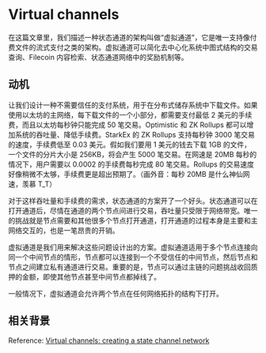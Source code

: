 # Virtual channels

在这篇文章里，我们描述一种状态通道的架构叫做“虚拟通道”，它是唯一支持像付费文件的流式支付之类的架构。虚拟通道可以简化去中心化系统中图式结构的交易查询、Filecoin 内容检索、状态通道网络中的奖励机制等。

## 动机

让我们设计一种不需要信任的支付系统，用于在分布式储存系统中下载文件。如果使用以太坊的主网络，每下载文件的一个小部分，都需要支付最低 2 美元的手续费，而且以太坊每秒钟只能完成 50 笔交易。Optimistic 和 ZK Rollups 都可以增加系统的吞吐量、降低手续费。StarkEx 的 ZK Rollups 支持每秒钟 3000 笔交易的速度，手续费低至 0.03 美元。假如我们要用 1 美元的钱去下载 1GB 的文件，一个文件的分片大小是 256KB，将会产生 5000 笔交易。在网速是 20MB 每秒的情况下，用户需要以 0.0002 的手续费每秒完成 80 笔交易。Rollups 的交易速度好像稍微不太够，手续费更是超出预期了。（画外音：每秒 20MB 是什么神仙网速，羡慕 T_T）

对于这样吞吐量和手续费的需求，状态通道的方案开了一个好头。状态通道可以在打开通道后，尽情在通道的两个节点间进行交易，吞吐量只受限于网络带宽。唯一的挑战就是节点需要和其他很多个节点打开通道，打开通道的过程本身是主要和主网络交互的，也是一笔昂贵的开销。

虚拟通道是我们用来解决这些问题设计出的方案。虚拟通道适用于多个节点连接向同一个中间节点的情形，节点都可以连接到一个不受信任的中间节点，然后节点和节点之间建立私有通道进行交易。重要的是，节点可以通过主链的问题挑战收回质押的金额，即使其他节点甚至中间节点都掉线了。

一般情况下，虚拟通道会允许两个节点在任何网络拓扑的结构下打开。

## 相关背景










Reference: [Virtual channels: creating a state channel network](https://blog.statechannels.org/virtual-channels/)

